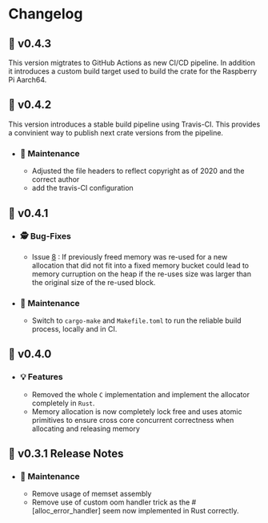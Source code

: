 # Changelog

## :peach: v0.4.3

This version migtrates to GitHub Actions as new CI/CD pipeline. In addition it introduces a custom build target used to build the crate for the Raspberry Pi Aarch64.

## :peach: v0.4.2

This version introduces a stable build pipeline using Travis-CI. This provides a convinient way to publish next crate versions from the pipeline.

- ### :wrench: Maintenance

  - Adjusted the file headers to reflect copyright as of 2020 and the correct author
  - add the travis-CI configuration

## :banana: v0.4.1

- ### :detective: Bug-Fixes

  - Issue [8](https://github.com/RusPiRo/ruspiro-allocator/issues/8) : If previously freed memory was re-used for a new allocation that did not fit into a fixed memory bucket could lead to memory curruption on the heap if the re-uses size was larger than the original size of the re-used block.

- ### :wrench: Maintenance

  - Switch to `cargo-make` and `Makefile.toml` to run the reliable build process, locally and in CI.

## :pizza: v0.4.0

- ### :bulb: Features

  - Removed the whole ``C`` implementation and implement the allocator completely in ``Rust``.
  - Memory allocation is now completely lock free and uses atomic primitives to ensure cross core
    concurrent correctness when allocating and releasing memory

## :carrot: v0.3.1 Release Notes

- ### :wrench: Maintenance

  - Remove usage of memset assembly
  - Remove use of custom oom handler trick as the #[alloc_error_handler] seem now implemented in Rust correctly.